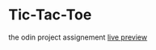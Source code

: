 # Tic-Tac-Toe
the odin project assignement
[live preview]( https://schismond.github.io/Tic-Tac-Toe/)
